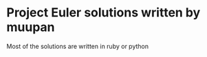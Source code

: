 Project Euler solutions written by muupan
=============
Most of the solutions are written in ruby or python
